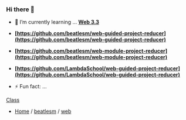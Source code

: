 ### Hi there 👋

- 🌱 I’m currently learning ... **[Web 3.3](./curriculum/web48/3.3-Advanced-Web-Applications/)**

-   **[https://github.com/beatlesm/web-guided-project-reducer](https://github.com/beatlesm/web-guided-project-reducer)**


-   **[https://github.com/beatlesm/web-module-project-reducer](https://github.com/beatlesm/web-module-project-reducer)**


-   **[https://github.com/LambdaSchool/web-guided-project-reducer](https://github.com/LambdaSchool/web-guided-project-reducer)**

- ⚡ Fun fact: ...

[Class](./curriculum/web48/README.md)

- [Home](https://github.com/beatlesm) / [beatlesm](https://github.com/beatlesm/beatlesm) /  [web](https://github.com/beatlesm/beatlesm/tree/main/curriculum/web48)